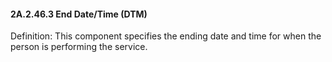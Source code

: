 #### 2A.2.46.3 End Date/Time (DTM)

Definition: This component specifies the ending date and time for when the person is performing the service.
